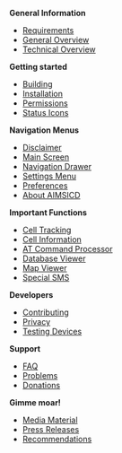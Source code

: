 **General Information**
* [Requirements](https://github.com/SecUpwN/Android-IMSI-Catcher-Detector/wiki/Requirements)
* [General Overview](https://github.com/SecUpwN/Android-IMSI-Catcher-Detector/wiki/General-Overview)
* [Technical Overview](https://github.com/SecUpwN/Android-IMSI-Catcher-Detector/wiki/Technical-Overview)

**Getting started**
* [Building](https://github.com/SecUpwN/Android-IMSI-Catcher-Detector/wiki/Building)
* [Installation](https://github.com/SecUpwN/Android-IMSI-Catcher-Detector/wiki/Installation)
* [Permissions](https://github.com/SecUpwN/Android-IMSI-Catcher-Detector/wiki/Permissions)
* [Status Icons](https://github.com/SecUpwN/Android-IMSI-Catcher-Detector/wiki/Status-Icons)

**Navigation Menus**
* [Disclaimer](https://github.com/SecUpwN/Android-IMSI-Catcher-Detector/wiki/Disclaimer)
* [Main Screen](https://github.com/SecUpwN/Android-IMSI-Catcher-Detector/wiki/Main-Screen)
* [Navigation Drawer](https://github.com/SecUpwN/Android-IMSI-Catcher-Detector/wiki/Navigation-Drawer)
* [Settings Menu](https://github.com/SecUpwN/Android-IMSI-Catcher-Detector/wiki/Settings-Menu)
* [Preferences](https://github.com/SecUpwN/Android-IMSI-Catcher-Detector/wiki/Preferences)
* [About AIMSICD](https://github.com/SecUpwN/Android-IMSI-Catcher-Detector/wiki/About-AIMSICD)

**Important Functions**
* [Cell Tracking](https://github.com/SecUpwN/Android-IMSI-Catcher-Detector/wiki/Cell-Tracking)
* [Cell Information](https://github.com/SecUpwN/Android-IMSI-Catcher-Detector/wiki/Cell-Information)
* [AT Command Processor](https://github.com/SecUpwN/Android-IMSI-Catcher-Detector/wiki/AT-Command-Processor)
* [Database Viewer](https://github.com/SecUpwN/Android-IMSI-Catcher-Detector/wiki/Database-Viewer)
* [Map Viewer](https://github.com/SecUpwN/Android-IMSI-Catcher-Detector/wiki/Map-Viewer)
* [Special SMS](https://github.com/SecUpwN/Android-IMSI-Catcher-Detector/wiki/Special-SMS)

**Developers**
* [Contributing](https://github.com/SecUpwN/Android-IMSI-Catcher-Detector/blob/master/CONTRIBUTING.md)
* [Privacy](https://github.com/SecUpwN/Android-IMSI-Catcher-Detector/wiki/Privacy)
* [Testing Devices](https://github.com/SecUpwN/Android-IMSI-Catcher-Detector/wiki/Testing-Devices)

**Support**
* [FAQ](https://github.com/SecUpwN/Android-IMSI-Catcher-Detector/wiki/FAQ)
* [Problems](https://github.com/SecUpwN/Android-IMSI-Catcher-Detector/wiki/Submitting-Issues)
* [Donations](https://github.com/SecUpwN/Android-IMSI-Catcher-Detector/wiki/Anonymous-Donations)

**Gimme moar!**
* [Media Material](https://github.com/SecUpwN/Android-IMSI-Catcher-Detector/wiki/Media-Material)
* [Press Releases](https://github.com/SecUpwN/Android-IMSI-Catcher-Detector/wiki/Press-Releases)
* [Recommendations](https://github.com/SecUpwN/Android-IMSI-Catcher-Detector/wiki/Recommendations)